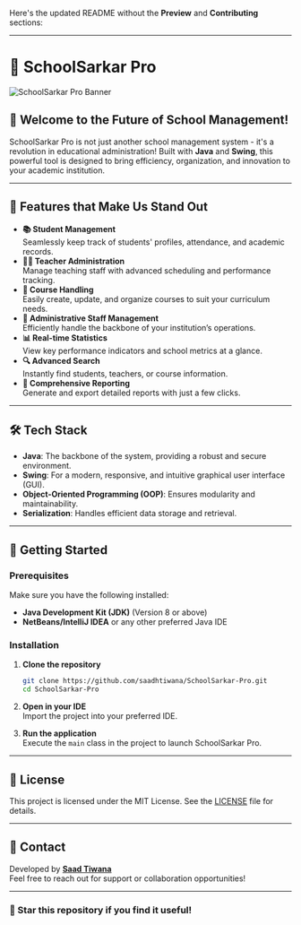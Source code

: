 Here's the updated README without the **Preview** and **Contributing** sections:  

---

# 🏫 SchoolSarkar Pro

![SchoolSarkar Pro Banner](https://via.placeholder.com/800x300?text=SchoolSarkar+Pro)

## 🚀 Welcome to the Future of School Management!

SchoolSarkar Pro is not just another school management system - it's a revolution in educational administration! Built with **Java** and **Swing**, this powerful tool is designed to bring efficiency, organization, and innovation to your academic institution.

---

## 🌟 Features that Make Us Stand Out

- **📚 Student Management**  
  Seamlessly keep track of students' profiles, attendance, and academic records.  
- **👨‍🏫 Teacher Administration**  
  Manage teaching staff with advanced scheduling and performance tracking.  
- **📅 Course Handling**  
  Easily create, update, and organize courses to suit your curriculum needs.  
- **👥 Administrative Staff Management**  
  Efficiently handle the backbone of your institution’s operations.  
- **📊 Real-time Statistics**  
  View key performance indicators and school metrics at a glance.  
- **🔍 Advanced Search**  
  Instantly find students, teachers, or course information.  
- **📝 Comprehensive Reporting**  
  Generate and export detailed reports with just a few clicks.  

---

## 🛠 Tech Stack

- **Java**: The backbone of the system, providing a robust and secure environment.  
- **Swing**: For a modern, responsive, and intuitive graphical user interface (GUI).  
- **Object-Oriented Programming (OOP)**: Ensures modularity and maintainability.  
- **Serialization**: Handles efficient data storage and retrieval.  

---

## 🚀 Getting Started

### Prerequisites

Make sure you have the following installed:

- **Java Development Kit (JDK)** (Version 8 or above)  
- **NetBeans/IntelliJ IDEA** or any other preferred Java IDE  

### Installation

1. **Clone the repository**  
   ```bash
   git clone https://github.com/saadhtiwana/SchoolSarkar-Pro.git
   cd SchoolSarkar-Pro
   ```

2. **Open in your IDE**  
   Import the project into your preferred IDE.  

3. **Run the application**  
   Execute the `main` class in the project to launch SchoolSarkar Pro.  

---

## 📄 License

This project is licensed under the MIT License. See the [LICENSE](LICENSE) file for details.

---

## 💬 Contact

Developed by **[Saad Tiwana](https://github.com/saadhtiwana)**  
Feel free to reach out for support or collaboration opportunities!

---

### 🌟 Star this repository if you find it useful!

